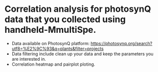 # Correlation analysis for photosynQ data that you collected using handheld-MmultiSpe.

* Data available on PhotosynQ platform: https://photosynq.org/search?utf8=%E2%9C%93&q=plants&filter=projects
* Data filtering include clean up your data and keep the parameters you are interested in.
* Correlation heatmap and pairplot ploting.
